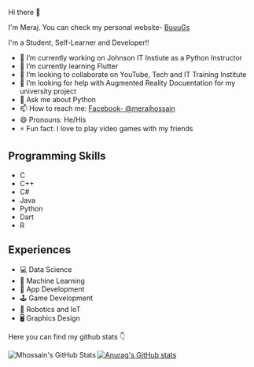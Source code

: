  Hi there 👋
 
I'm Meraj. You can check my personal website- [BuuuGs](https://www.buuugs.me/)


I'm a Student, Self-Learner and Developer!!


- 🔭 I’m currently working on Johnson IT Instiute as a Python Instructor
- 🌱 I’m currently learning Flutter
- 👯 I’m looking to collaborate on YouTube, Tech and IT Training Institute
- 🤔 I’m looking for help with Augmented Reality Docuentation for my university project
- 💬 Ask me about Python
- 📫 How to reach me: [Facebook- @merajhossain](https://www.facebook.com/meraj.hossain.028)
- 😄 Pronouns: He/His
- ⚡ Fun fact: I love to play video games with my friends

## Programming Skills
- C
- C++
- C#
- Java
- Python
- Dart
- R

## Experiences
- 💻 Data Science
- 🤖 Machine Learning
- 📱 App Development
- 🕹 Game Development
- 🤖 Robotics and IoT
- 🖥 Graphics Design

Here you can find my github stats 👇


<img align="left" alt="Mhossain's GitHub Stats" src="https://github-readme-stats.vercel.app/api/top-langs/?username=Mhossain028" />


[![Anurag's GitHub stats](https://github-readme-stats.vercel.app/api?username=Mhossain028)](https://github.com/anuraghazra/github-readme-stats)


<br />
<br />

[facebook]: https://www.facebook.com/sabikrahat72428
[instagram]: https://www.instagram.com/sabik_rahat
[website]: https://sabikrahat72428.blogspot.com
[website_achievement]: https://sabikrahat72428.blogspot.com/search/label/achievements
[linkedin]: https://www.linkedin.com/in/sabikrahat
[twitter]: https://twitter.com/sabik_rahat
[youtube]: https://www.youtube.com/channel/UCSqTf_pO-J7cd7PQ_BpFfGg/channels
